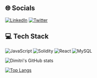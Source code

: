 ## 🌐 Socials
[![LinkedIn](https://img.shields.io/badge/LinkedIn-0077B5?style=for-the-badge&logo=linkedin&logoColor=white)](https://www.linkedin.com/in/dimitri-ramanantsoa/) [![Twitter](https://img.shields.io/twitter/follow/Watap3dedam?logo=Twitter&style=for-the-badge)](https://twitter.com/Watap3dedam)

## 💻 Tech Stack
![JavaScript](https://img.shields.io/badge/javascript-%23323330.svg?style=for-the-badge&logo=javascript&logoColor=%23F7DF1E) ![Solidity](https://img.shields.io/badge/Solidity-%23363636.svg?style=for-the-badge&logo=solidity&logoColor=white) ![React](https://img.shields.io/badge/react-%2320232a.svg?style=for-the-badge&logo=react&logoColor=%2361DAFB) ![MySQL](https://img.shields.io/badge/mysql-%2300f.svg?style=for-the-badge&logo=mysql&logoColor=white)

![Dimitri's GitHub stats](https://github-readme-stats.vercel.app/api?username=Dimitri-RAMANANTSOA&show_icons=true&theme=transparent&count_private=true)

[![Top Langs](https://github-readme-stats.vercel.app/api/top-langs/?username=Dimitri-RAMANANTSOA&layout=compact)](https://github.com/anuraghazra/github-readme-stats)
